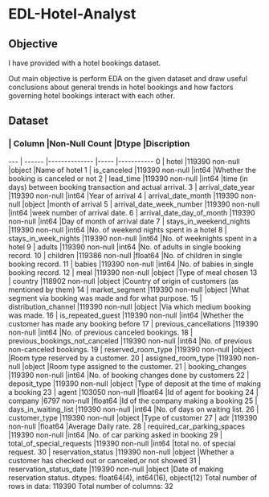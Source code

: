 # EDL-Hotel-Analyst
## Objective
I have provided with a hotel bookings dataset.

Out main objective is perform EDA on the given dataset and draw useful conclusions about general trends in hotel bookings and how factors governing hotel bookings interact with each other.
## Dataset
###  | Column                          |Non-Null Count   |Dtype     |Discription 
---  | ------                          |--------------   |-----     |-----------
 0   | hotel                           |119390 non-null  |object    |Name of hotel
 1   | is_canceled                     |119390 non-null  |int64     |Whether the booking is canceled or not
 2   | lead_time                       |119390 non-null  |int64     |time (in days) between booking transaction and actual arrival.
 3   | arrival_date_year               |119390 non-null  |int64     |Year of arrival
 4   | arrival_date_month              |119390 non-null  |object    |month of arrival
 5   | arrival_date_week_number        |119390 non-null  |int64     |week number of arrival date.
 6   | arrival_date_day_of_month       |119390 non-null  |int64     |Day of month of arrival date
 7   | stays_in_weekend_nights         |119390 non-null  |int64     |No. of weekend nights spent in a hotel
 8   | stays_in_week_nights            |119390 non-null  |int64     |No. of weeknights spent in a hotel
 9   | adults                          |119390 non-null  |int64     |No. of adults in single booking record.
 10  | children                        |119386 non-null  |float64   |No. of children in single booking record.
 11  | babies                          |119390 non-null  |int64     |No. of babies in single booking record.
 12  | meal                            |119390 non-null  |object    |Type of meal chosen
 13  | country                         |118902 non-null  |object    |Country of origin of customers (as mentioned by them)
 14  | market_segment                  |119390 non-null  |object    |What segment via booking was made and for what purpose.
 15  | distribution_channel            |119390 non-null  |object    |Via which medium booking was made.
 16  | is_repeated_guest               |119390 non-null  |int64     |Whether the customer has made any booking before
 17  | previous_cancellations          |119390 non-null  |int64     |No. of previous canceled bookings.
 18  | previous_bookings_not_canceled  |119390 non-null  |int64     |No. of previous non-canceled bookings.
 19  | reserved_room_type              |119390 non-null  |object    |Room type reserved by a customer.
 20  | assigned_room_type              |119390 non-null  |object    |Room type assigned to the customer.
 21  | booking_changes                 |119390 non-null  |int64     |No. of booking changes done by customers
 22  | deposit_type                    |119390 non-null  |object    |Type of deposit at the time of making a booking
 23  | agent                           |103050 non-null  |float64   |Id of agent for booking
 24  | company                         |6797 non-null    |float64   |Id of the company making a booking
 25  | days_in_waiting_list            |119390 non-null  |int64     |No. of days on waiting list.
 26  | customer_type                   |119390 non-null  |object    |Type of customer
 27  | adr                             |119390 non-null  |float64   |Average Daily rate.
 28  | required_car_parking_spaces     |119390 non-null  |int64     |No. of car parking asked in booking
 29  | total_of_special_requests       |119390 non-null  |int64     |total no. of special request.
 30  | reservation_status              |119390 non-null  |object    |Whether a customer has checked out or canceled,or not showed 
 31  | reservation_status_date         |119390 non-null  |object    |Date of making reservation status.
dtypes: float64(4), int64(16), object(12)
Total number of rows in data: 119390
Total number of columns: 32
